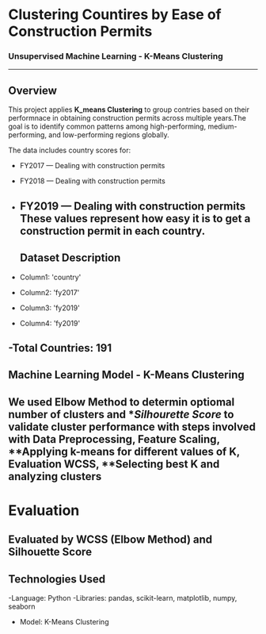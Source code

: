 # Clustering Countires by Ease of Construction Permits
### Unsupervised Machine Learning - K-Means Clustering
------------------------------------------------------
## Overview
This project applies **K_means Clustering** to group contries based  on their performnace in obtaining construction permits across multiple years.The goal is to identify common patterns among high-performing, medium-performing, and low-performing regions globally.

The data includes country scores for:
- FY2017 — Dealing with construction permits
- FY2018 — Dealing with construction permits
- FY2019 — Dealing with construction permits
  These values represent how easy it is to get a construction permit in each country.
  -----------------------------------------------------
  ## Dataset Description

- Column1: 'country'
- Column2: 'fy2017'
- Column3: 'fy2019'
- Column4: 'fy2019'

-Total Countries: 191
 ------------------------------------------------------
 ## Machine Learning Model - K-Means Clustering
 We used **Elbow Method** to determin optiomal number of clusters and **Silhourette Score* to validate cluster performance with steps involved with **Data Preprocessing**, **Feature Scaling**, **Applying k-means for different values of K, **Evaluation WCSS**, **Selecting best K and analyzing clusters
 ------------------------------------------------------
 # Evaluation
 Evaluated by WCSS (Elbow Method) and Silhouette Score
 ------------------------------------------------------
 ## Technologies Used
 -Language: Python
 -Libraries: pandas, scikit-learn, matplotlib, numpy, seaborn
 - Model: K-Means Clustering
 
 
